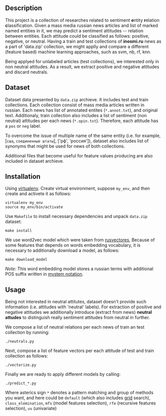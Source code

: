 Description
-----------

This project is a collection of researches related to sentiment **e**ntity
**r**elation **c**lassification.
Given a mass media russian news articles and list of marked named entities in
it, we may predict a sentiment attitudes -- relation between entities. Each
attitude could be classified as follows: positive, negative, or neutral.
Having a train and test collections of **inosmi.ru** news as a part of
'data.zip' collection, we might applly and compare a different (feature based)
machine learning approaches, such as svm, nb, rf, knn.

Being applyed for unlabeled articles (test collections), we interested only in
non neutral attitudes. As a result, we extract positive and negative attitudes
and discard neutrals.

Dataset
-------

Dataset data presented by `data.zip` archieve. It includes test and train
collections. Each collection consist of mass media articles written in russian.
Each news has list of annotated entites (`*.annot.txt`), and original text.
Additionaly, train collection also includes a list of sentiment (non neutral)
attitudes per each news (`*.opin.txt`). Therefore, each attitude has a `pos` or
`neg` label.

To overcome the issue of multiple name of the same entity (i.e. for example,
[`сша`, `соединенные штаты`], ['рф', 'россия']), dataset also includes list of
synonyms that might be used for news of both collections.

Additional files that become useful for feature values producing are also
included in dataset archieve.

Installation
------------

Using [virtualenv](https://www.pythoncentral.io/how-to-install-virtualenv-python/).
Create virtual environment, suppose `my_env`, and then create and activete it
as follows:
```
virtualenv my_env
source my_env/bin/activate
```

Use `Makefile` to install necessary dependencies and unpack `data.zip` dataset:
```
make install
```

We use word2vec model which were taken from
[rusvectores](http://rusvectores.org/static/models/rusvectores2/),
Because of some features that depends on words embedding vocabulary, it is
necessary to additionally download a model, as follows:
```
make download_model
```
*Note:* This word embedding model stores a russian terms with additional POS
suffix written in [mystem notation](https://tech.yandex.ru/mystem/doc/grammemes-values-docpage/).

Usage
-----
Being not interested in neutral attitutes, dataset doesn't provide such
information (i.e. attitudes with 'neutral' labels).
For extraction of positive and negative attitudes we additionally introduce
(extract from news) **neutral attudes** to distinguish really sentiment
attitudes from neutral in further.

We compose a list of neutral relations per each news of train an test
collection by running:
```
./neutrals.py
```

Next, compose a list of feature vectors per each attitude of test and train
collection as follows:
```
./vectorize.py
```

Finally we are ready to apply different models by calling:
```
./predict_*.py
```
Where asterics sign ```*``` denotes a pattern matching and group of methods you want,
and here could be `default` (which also includes
[grid](http://scikit-learn.org/stable/modules/grid_search.html) search),
`class_elemination`, `mfs` (model features selection), `rfe` (recursive
features selection), `uv` (univariate)

